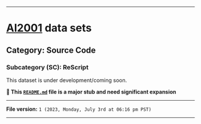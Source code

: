 
***

# [AI2001](https://github.com/seanpm2001/AI2001/) data sets

## Category: Source Code

### Subcategory (SC): ReScript

This dataset is under development/coming soon.

**🌱️ This [`README.md`](/README.md) file is a major stub and need significant expansion**

***

**File version:** `1 (2023, Monday, July 3rd at 06:16 pm PST)`

***
